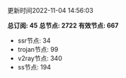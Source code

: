 更新时间2022-11-04 14:56:03

**总订阅: 45**
**总节点: 2722**
**有效节点: 667**
- ssr节点: 34
- trojan节点: 99
- v2ray节点: 340
- ss节点: 194
